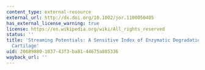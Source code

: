```yaml
---
content_type: external-resource
external_url: http://dx.doi.org/10.1002/jor.1100050405
has_external_license_warning: true
license: https://en.wikipedia.org/wiki/All_rights_reserved
status: ''
title: 'Streaming Potentials: A Sensitive Index of Enzymatic Degradation in Articular
  Cartilage'
uid: 20689880-1837-43f3-ba81-44675a885336
wayback_url: ''
---
```

